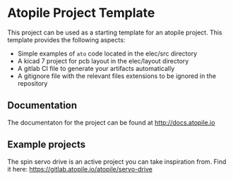# Atopile Project Template

This project can be used as a starting template for an atopile project. This template provides the following aspects:

- Simple examples of `ato` code located in the elec/src directory
- A kicad 7 project for pcb layout in the elec/layout directory
- A gitlab CI file to generate your artifacts automatically
- A gitignore file with the relevant files extensions to be ignored in the repository

## Documentation

The documentaton for the project can be found at http://docs.atopile.io

## Example projects

The spin servo drive is an active project you can take inspiration from. Find it here: https://gitlab.atopile.io/atopile/servo-drive